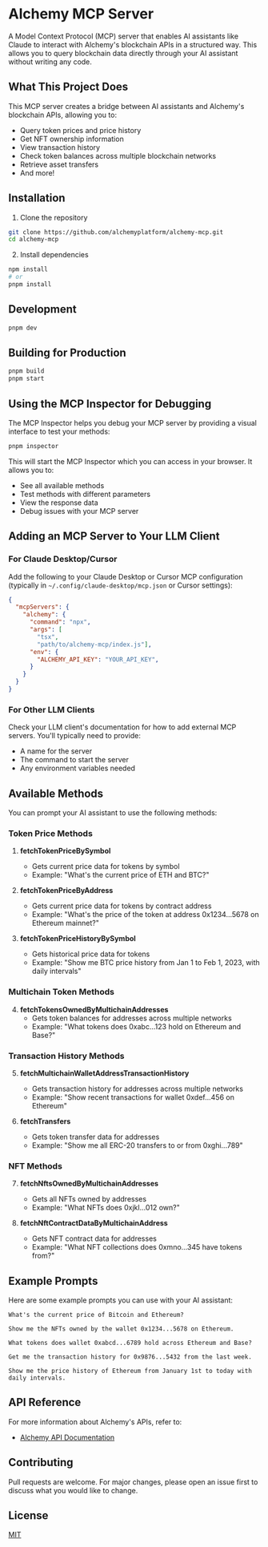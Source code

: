 # Alchemy MCP Server

A Model Context Protocol (MCP) server that enables AI assistants like Claude to interact with Alchemy's blockchain APIs in a structured way. This allows you to query blockchain data directly through your AI assistant without writing any code.

## What This Project Does

This MCP server creates a bridge between AI assistants and Alchemy's blockchain APIs, allowing you to:
- Query token prices and price history
- Get NFT ownership information
- View transaction history
- Check token balances across multiple blockchain networks
- Retrieve asset transfers
- And more!

## Installation

1. Clone the repository
```bash
git clone https://github.com/alchemyplatform/alchemy-mcp.git
cd alchemy-mcp
```

2. Install dependencies
```bash
npm install
# or
pnpm install
```

## Development

```bash
pnpm dev
```

## Building for Production

```bash
pnpm build
pnpm start
```

## Using the MCP Inspector for Debugging

The MCP Inspector helps you debug your MCP server by providing a visual interface to test your methods:

```bash
pnpm inspector
```

This will start the MCP Inspector which you can access in your browser. It allows you to:
- See all available methods
- Test methods with different parameters
- View the response data
- Debug issues with your MCP server

## Adding an MCP Server to Your LLM Client

### For Claude Desktop/Cursor

Add the following to your Claude Desktop or Cursor MCP configuration (typically in `~/.config/claude-desktop/mcp.json` or Cursor settings):

```json
{
  "mcpServers": {
    "alchemy": {
      "command": "npx",
      "args": [
        "tsx",
        "path/to/alchemy-mcp/index.js"],
      "env": {
        "ALCHEMY_API_KEY": "YOUR_API_KEY",
      }
    }
  }
}
```

### For Other LLM Clients

Check your LLM client's documentation for how to add external MCP servers. You'll typically need to provide:
- A name for the server
- The command to start the server
- Any environment variables needed

## Available Methods

You can prompt your AI assistant to use the following methods:

### Token Price Methods

1. **fetchTokenPriceBySymbol**
   - Gets current price data for tokens by symbol
   - Example: "What's the current price of ETH and BTC?"

2. **fetchTokenPriceByAddress**
   - Gets current price data for tokens by contract address
   - Example: "What's the price of the token at address 0x1234...5678 on Ethereum mainnet?"

3. **fetchTokenPriceHistoryBySymbol**
   - Gets historical price data for tokens
   - Example: "Show me BTC price history from Jan 1 to Feb 1, 2023, with daily intervals"

### Multichain Token Methods

4. **fetchTokensOwnedByMultichainAddresses**
   - Gets token balances for addresses across multiple networks
   - Example: "What tokens does 0xabc...123 hold on Ethereum and Base?"

### Transaction History Methods

5. **fetchMultichainWalletAddressTransactionHistory**
   - Gets transaction history for addresses across multiple networks
   - Example: "Show recent transactions for wallet 0xdef...456 on Ethereum"

6. **fetchTransfers**
   - Gets token transfer data for addresses
   - Example: "Show me all ERC-20 transfers to or from 0xghi...789"

### NFT Methods

7. **fetchNftsOwnedByMultichainAddresses**
   - Gets all NFTs owned by addresses
   - Example: "What NFTs does 0xjkl...012 own?"

8. **fetchNftContractDataByMultichainAddress**
   - Gets NFT contract data for addresses
   - Example: "What NFT collections does 0xmno...345 have tokens from?"

## Example Prompts

Here are some example prompts you can use with your AI assistant:

```
What's the current price of Bitcoin and Ethereum?

Show me the NFTs owned by the wallet 0x1234...5678 on Ethereum.

What tokens does wallet 0xabcd...6789 hold across Ethereum and Base?

Get me the transaction history for 0x9876...5432 from the last week.

Show me the price history of Ethereum from January 1st to today with daily intervals.
```

## API Reference

For more information about Alchemy's APIs, refer to:
- [Alchemy API Documentation](https://docs.alchemy.com/)

## Contributing

Pull requests are welcome. For major changes, please open an issue first to discuss what you would like to change.

## License

[MIT](LICENSE) 
